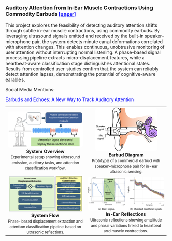 <h3 id="auditory" short-label = "Auditory Attention"> Auditory Attention from In-Ear Muscle Contractions Using Commodity Earbuds 
<a href="https://ieeexplore.ieee.org/abstract/document/10889668" style="color: blue; font-size: 0.9em;">[paper]</a>
</h3>

This project explores the feasibility of detecting auditory attention shifts through subtle in-ear muscle contractions, using commodity earbuds. By leveraging ultrasound signals emitted and received by the built-in speaker–microphone pair, the system detects minute canal deformations correlated with attention changes. This enables continuous, unobtrusive monitoring of user attention without interrupting normal listening.
A phase-based signal processing pipeline extracts micro-displacement features, while a heartbeat-aware classification stage distinguishes attentional states. Results from controlled user studies confirm that the system can reliably detect attention lapses, demonstrating the potential of cognitive-aware earables.

Social Media Mentions:
<p>
<a href=" https://www.umiacs.umd.edu/news-events/news/earbuds-and-echoes-new-way-track-auditory-attention" style="color: blue; text-decoration:none;">Earbuds and Echoes: A New Way to Track Auditory Attention</a>
</p>


<table style="text-align:center; margin:auto;">
<tr>
  <td>
    <a href="/assets/paper_img/attention/overview.png">
      <img src="/assets/paper_img/attention/overview.png" style="width:30vw; border-radius:8px;"/>
    </a>
    <div><b>System Overview</b><br><small>Experimental setup showing ultrasound emission, auditory tasks, and attention classification workflow.</small></div>
  </td>
  <td>
    <a href="/assets/paper_img/attention/earbud_diagram.png">
      <img src="/assets/paper_img/attention/earbud_diagram.png" style="width:20vw; border-radius:8px;"/>
    </a>
    <div><b>Earbud Diagram</b><br><small>Prototype of a commercial earbud with speaker–microphone pair for in-ear ultrasonic sensing.</small></div>
  </td>
</tr>

<tr>
  <td>
    <a href="/assets/paper_img/attention/system_flow.png">
      <img src="/assets/paper_img/attention/system_flow.png" style="width:28vw; border-radius:8px;"/>
    </a>
    <div><b>System Flow</b><br><small>Phase-based displacement extraction and attention classification pipeline based on ultrasonic reflections.</small></div>
  </td>
  <td>
    <a href="/assets/paper_img/attention/heartbeats.png">
      <img src="/assets/paper_img/attention/heartbeats.png" style="width:30vw; border-radius:8px;"/>
    </a>
    <div><b>In-Ear Reflections</b><br><small>Ultrasonic reflections showing amplitude and phase variations linked to heartbeat and muscle contractions.</small></div>
  </td>
</tr>
</table>
